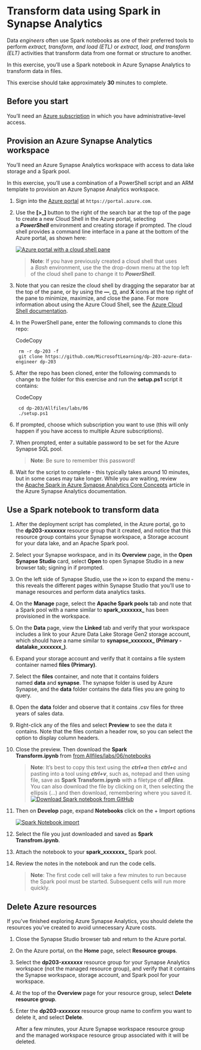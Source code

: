 # Transform data using Spark in Synapse Analytics

Data _engineers_ often use Spark notebooks as one of their preferred tools to perform _extract, transform, and load (ETL)_ or _extract, load, and transform (ELT)_ activities that transform data from one format or structure to another.

In this exercise, you’ll use a Spark notebook in Azure Synapse Analytics to transform data in files.

This exercise should take approximately **30** minutes to complete.

## Before you start

You’ll need an [Azure subscription](https://azure.microsoft.com/free) in which you have administrative-level access.

## Provision an Azure Synapse Analytics workspace

You’ll need an Azure Synapse Analytics workspace with access to data lake storage and a Spark pool.

In this exercise, you’ll use a combination of a PowerShell script and an ARM template to provision an Azure Synapse Analytics workspace.

1. Sign into the [Azure portal](https://portal.azure.com/) at `https://portal.azure.com`.
2. Use the **[>_]** button to the right of the search bar at the top of the page to create a new Cloud Shell in the Azure portal, selecting a **_PowerShell_** environment and creating storage if prompted. The cloud shell provides a command line interface in a pane at the bottom of the Azure portal, as shown here:
    
    [![Azure portal with a cloud shell pane](https://microsoftlearning.github.io/dp-203-azure-data-engineer/Instructions/Labs/images/cloud-shell.png)](https://microsoftlearning.github.io/dp-203-azure-data-engineer/Instructions/Labs/images/cloud-shell.png)
    
    > **Note**: If you have previously created a cloud shell that uses a _Bash_ environment, use the the drop-down menu at the top left of the cloud shell pane to change it to **_PowerShell_**.
    
3. Note that you can resize the cloud shell by dragging the separator bar at the top of the pane, or by using the **—**, **◻**, and **X** icons at the top right of the pane to minimize, maximize, and close the pane. For more information about using the Azure Cloud Shell, see the [Azure Cloud Shell documentation](https://docs.microsoft.com/azure/cloud-shell/overview).
    
4. In the PowerShell pane, enter the following commands to clone this repo:
    
    CodeCopy
    
    ```
     rm -r dp-203 -f
     git clone https://github.com/MicrosoftLearning/dp-203-azure-data-engineer dp-203
    ```
    
5. After the repo has been cloned, enter the following commands to change to the folder for this exercise and run the **setup.ps1** script it contains:
    
    CodeCopy
    
    ```
     cd dp-203/Allfiles/labs/06
     ./setup.ps1
    ```
    
6. If prompted, choose which subscription you want to use (this will only happen if you have access to multiple Azure subscriptions).
7. When prompted, enter a suitable password to be set for the Azure Synapse SQL pool.
    
    > **Note**: Be sure to remember this password!
    
8. Wait for the script to complete - this typically takes around 10 minutes, but in some cases may take longer. While you are waiting, review the [Apache Spark in Azure Synapse Analytics Core Concepts](https://learn.microsoft.com/azure/synapse-analytics/spark/apache-spark-concepts) article in the Azure Synapse Analytics documentation.

## Use a Spark notebook to transform data

1. After the deployment script has completed, in the Azure portal, go to the **dp203-_xxxxxxx_** resource group that it created, and notice that this resource group contains your Synapse workspace, a Storage account for your data lake, and an Apache Spark pool.
2. Select your Synapse workspace, and in its **Overview** page, in the **Open Synapse Studio** card, select **Open** to open Synapse Studio in a new browser tab; signing in if prompted.
3. On the left side of Synapse Studio, use the **››** icon to expand the menu - this reveals the different pages within Synapse Studio that you’ll use to manage resources and perform data analytics tasks.
4. On the **Manage** page, select the **Apache Spark pools** tab and note that a Spark pool with a name similar to **spark_xxxxxxx_** has been provisioned in the workspace.
5. On the **Data** page, view the **Linked** tab and verify that your workspace includes a link to your Azure Data Lake Storage Gen2 storage account, which should have a name similar to **synapse_xxxxxxx_ (Primary - datalake_xxxxxxx_)**.
6. Expand your storage account and verify that it contains a file system container named **files (Primary)**.
7. Select the **files** container, and note that it contains folders named **data** and **synapse**. The synapse folder is used by Azure Synapse, and the **data** folder contains the data files you are going to query.
8. Open the **data** folder and observe that it contains .csv files for three years of sales data.
9. Right-click any of the files and select **Preview** to see the data it contains. Note that the files contain a header row, so you can select the option to display column headers.
10. Close the preview. Then download the **Spark Transform.ipynb** from [from Allfiles/labs/06/notebooks](https://github.com/MicrosoftLearning/dp-203-azure-data-engineer/tree/master/Allfiles/labs/06/notebooks)
    
    > **Note**: It’s best to copy this text using the **_ctrl+a_** then **_ctrl+c_** and pasting into a tool using **_ctrl+v_**, such as, notepad and then using file, save as **Spark Transform.ipynb** with a filetype of **_all files_**. You can also download the file by clicking on it, then selecting the ellipsis (…) and then download, remembering where you saved it. [![Download Spark notebook from GitHub](https://microsoftlearning.github.io/dp-203-azure-data-engineer/Instructions/Labs/images/select-download-notebook.png)](https://microsoftlearning.github.io/dp-203-azure-data-engineer/Instructions/Labs/images/select-download-notebook.png)
    
11. Then on **Develop** page, expand **Notebooks** click on the + Import options
    
    [![Spark Notebook import](https://microsoftlearning.github.io/dp-203-azure-data-engineer/Instructions/Labs/images/spark-notebook-import.png)](https://microsoftlearning.github.io/dp-203-azure-data-engineer/Instructions/Labs/images/spark-notebook-import.png)
    
12. Select the file you just downloaded and saved as **Spark Transfrom.ipynb**.
13. Attach the notebook to your **spark_xxxxxxx_** Spark pool.
14. Review the notes in the notebook and run the code cells.
    
    > **Note**: The first code cell will take a few minutes to run because the Spark pool must be started. Subsequent cells will run more quickly.
    

## Delete Azure resources

If you’ve finished exploring Azure Synapse Analytics, you should delete the resources you’ve created to avoid unnecessary Azure costs.

1. Close the Synapse Studio browser tab and return to the Azure portal.
2. On the Azure portal, on the **Home** page, select **Resource groups**.
3. Select the **dp203-_xxxxxxx_** resource group for your Synapse Analytics workspace (not the managed resource group), and verify that it contains the Synapse workspace, storage account, and Spark pool for your workspace.
4. At the top of the **Overview** page for your resource group, select **Delete resource group**.
5. Enter the **dp203-_xxxxxxx_** resource group name to confirm you want to delete it, and select **Delete**.
    
    After a few minutes, your Azure Synapse workspace resource group and the managed workspace resource group associated with it will be deleted.